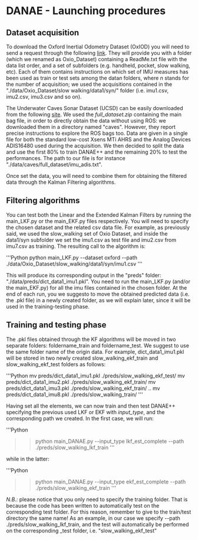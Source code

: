 # DANAE - Launching procedures

## Dataset acquisition
To download the Oxford Inertial Odometry Dataset (OxIOD) you will need to send a request through the following [link](https://forms.gle/wjE7u5AonoyyrgXJ7). They will provide you with a folder (which we renamed as Oxio_Dataset) containing a ReadMe.txt file with the data list order, and a set of subfolders (e.g. handheld, pocket, slow walking, etc). Each of them contains instructions on which set of IMU measures has been used as train or test sets among the data*n* folders, where *n* stands for the number of acquisition; we used the acquisitions contained in the "./data/Oxio_Dataset/slow walking/data1/syn/" folder (i.e. imu1.csv, imu2.csv, imu3.csv and so on).

The Underwater Caves Sonar Dataset (UCSD) can be easily downloaded from the following [site](https://cirs.udg.edu/caves-dataset/). We used the *full_dataset.zip* containing the main bag file, in order to directly obtain the data without using ROS: we downloaded them in a directory named "caves". However, they report precise instructions to explore the ROS bags too.
Data are given in a single file for both the standard low-cost Xsens MTi AHRS and the Analog Devices ADIS16480 used during the acquisition. We then decided to split the data and use the first 80% to train DANAE++ and the remaining 20% to test the performances. The path to our file is for instance "./data/caves/full_dataset/imu_adis.txt".

Once set the data, you will need to combine them for obtaining the filtered data through the Kalman Filtering algorithms.

## Filtering algorithms
You can test both the Linear and the Extended Kalman Filters by running the main_LKF.py or the main_EKF.py files respectively. You will need to specify the chosen dataset and the related csv data file. For example, as previously said, we used the slow_walking set of Oxio Dataset, and inside the data1/syn subfolder we set the imu1.csv as test file and imu2.csv from imu7.csv as training. The resulting call to the algorithm is:

'''Python
python main_LKF.py --dataset oxford --path ./data/Oxio_Dataset/slow_walking/data1/syn/imu1.csv
'''

This will produce its corresponding output in the "preds" folder: "./data/preds/dict_data1_imu1.pkl".
You need to run the main_LKF.py (and/or the main_EKF.py) for all the imu files contained in the chosen folder.
At the end of each run, you we suggesto to move the obtained predicted data (i.e. the .pkl file) in a newly created folder, as we will explain later, since it will be used in the training-testing phase.

## Training and testing phase
The .pkl files obtained through the KF algorithms will be moved in two separate folders: foldername_train and foldername_test. We suggest to use the same folder name of the origin data. For example, dict_data1_imu1.pkl will be stored in two newly created slow_walking_ekf_train and slow_walking_ekf_test folders as follows:

'''Python
mv preds/dict_data1_imu1.pkl ./preds/slow_walking_ekf_test/
mv preds/dict_data1_imu2.pkl ./preds/slow_walking_ekf_train/
mv preds/dict_data1_imu3.pkl ./preds/slow_walking_ekf_train/
..
mv preds/dict_data1_imu8.pkl ./preds/slow_walking_train/
'''

Having set all the elements, we can now train and then test DANAE++ specifying the previous used LKF or EKF with *input_type*, and the corresponding path we created. In the first case, we will run:

'''Python
>> python main_DANAE.py --input_type lkf_est_complete --path ./preds/slow_walking_lkf_train
'''

while in the latter:

'''Python
>> python main_DANAE.py --input_type ekf_est_complete --path ./preds/slow_walking_ekf_train
'''

*N.B.:* please notice that you only need to specify the training folder. That is because the code has been written to automatically test on the corresponding test folder. For this reason, remember to give to the train/test directory the same name! As an example, in our case we specify  --path ./preds/slow_walking_lkf_train, and the test will automatically be performed on the corresponding _test folder, i.e. "slow_walking_ekf_test"
